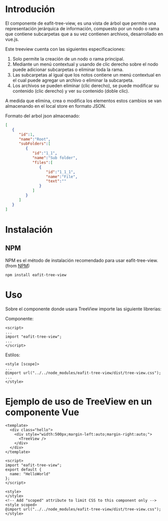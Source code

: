 # Introdución

El componente de eafit-tree-view, es una vista de árbol que permite una representación jerárquica de información, compuesto por un nodo o rama que contiene subcarpetas que a su vez contienen archivos, desarrollado en vue.js.

Este treeview cuenta con las siguientes especificaciones: 

1. Solo permite la creación de un nodo o rama principal.
2. Mediante un menú contextual y usando de clic derecho sobre el nodo puede adicionar subcarpetas o eliminar toda la rama.
3. Las subcarpetas al igual que los notos contiene un menú contextual en el cual puede agregar un archivo o eliminar la subcarpeta.
4. Los archivos se pueden eliminar (clic derecho), se puede modificar su contenido (clic derecho) y ver su contenido (doble clic).

A medida que elimina, crea o modifica los elementos estos cambios se van almacenando en el local store en formato JSON.

Formato del arbol json almacenado:
```json
[
   {
      "id":1,
      "name":"Root",
      "subFolders":[
         {
            "id":"1_1",
            "name":"Sub folder",
            "files":[
               {
                  "id":"1_1_1",
                  "name":"File",
                  "text":""
               }
            ]
         }
      ]
   }
]
```
# Instalación

## NPM
NPM es el método de instalación recomendado para usar eafit-tree-view. (from [NPM](https://www.npmjs.com/package/eafit-tree-view))

```console
npm install eafit-tree-view
```
# Uso

Sobre el componente donde usara TreeView importe las siguiente librerias:

Componente:
```vue
<script>
...
import "eafit-tree-view";
...
</script>
```
Estilos:
```vue
<style [scope]>
...
@import url("../../node_modules/eafit-tree-view/dist/tree-view.css");
...
</style>
```

# Ejemplo de uso de TreeView en un componente Vue
```vue
<template>
  <div class="hello">
    <div style="width:500px;margin-left:auto;margin-right:auto;">
      <TreeView />
    </div>
  </div>
</template>

<script>
import "eafit-tree-view";
export default {
  name: "HelloWorld"
};
</script>

<style>
</style>
<!-- Add "scoped" attribute to limit CSS to this component only -->
<style scoped>
@import url("../../node_modules/eafit-tree-view/dist/tree-view.css");
</style>
```

